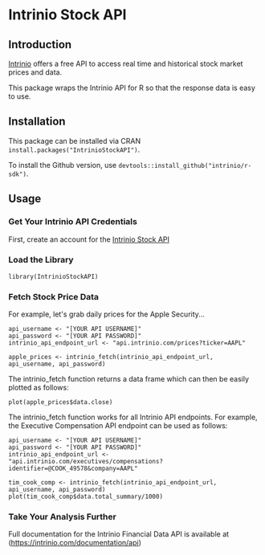 # Intrinio Stock API #

## Introduction

[Intrinio](https://intrinio.com/) offers a free API to access real time and historical stock market prices and data. 

This package wraps the Intrinio API for R so that the response data is easy to use.

## Installation

This package can be installed via CRAN `install.packages("IntrinioStockAPI")`.

To install the Github version, use `devtools::install_github("intrinio/r-sdk")`.

## Usage

### Get Your Intrinio API Credentials

First, create an account for the [Intrinio Stock API](https://intrinio.com/)

### Load the Library

```{r}
library(IntrinioStockAPI)
```

### Fetch Stock Price Data

For example, let's grab daily prices for the Apple Security...

```{r}
api_username <- "[YOUR API USERNAME]"
api_password <- "[YOUR API PASSWORD]"
intrinio_api_endpoint_url <- "api.intrinio.com/prices?ticker=AAPL"

apple_prices <- intrinio_fetch(intrinio_api_endpoint_url, api_username, api_password)
```

The intrinio_fetch function returns a data frame which can then be easily plotted as follows:

```{r}
plot(apple_prices$data.close)
```

The intrinio_fetch function works for all Intrinio API endpoints. For example, the Executive Compensation API endpoint can be used as follows:

```{r}
api_username <- "[YOUR API USERNAME]"
api_password <- "[YOUR API PASSWORD]"
intrinio_api_endpoint_url <- "api.intrinio.com/executives/compensations?identifier=@COOK_49578&company=AAPL"

tim_cook_comp <- intrinio_fetch(intrinio_api_endpoint_url, api_username, api_password)
plot(tim_cook_comp$data.total_summary/1000)
```

### Take Your Analysis Further

Full documentation for the Intrinio Financial Data API is available at (https://intrinio.com/documentation/api)

